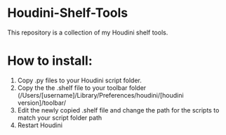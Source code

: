 # Houdini-Shelf-Tools

This repository is a collection of my Houdini shelf tools.

# How to install:
1. Copy .py files to your Houdini script folder.
2. Copy the the .shelf file to your toolbar folder (/Users/[username]/Library/Preferences/houdini/[houdini version]/toolbar/
3. Edit the newly copied .shelf file and change the path for the scripts to match your script folder path
4. Restart Houdini
